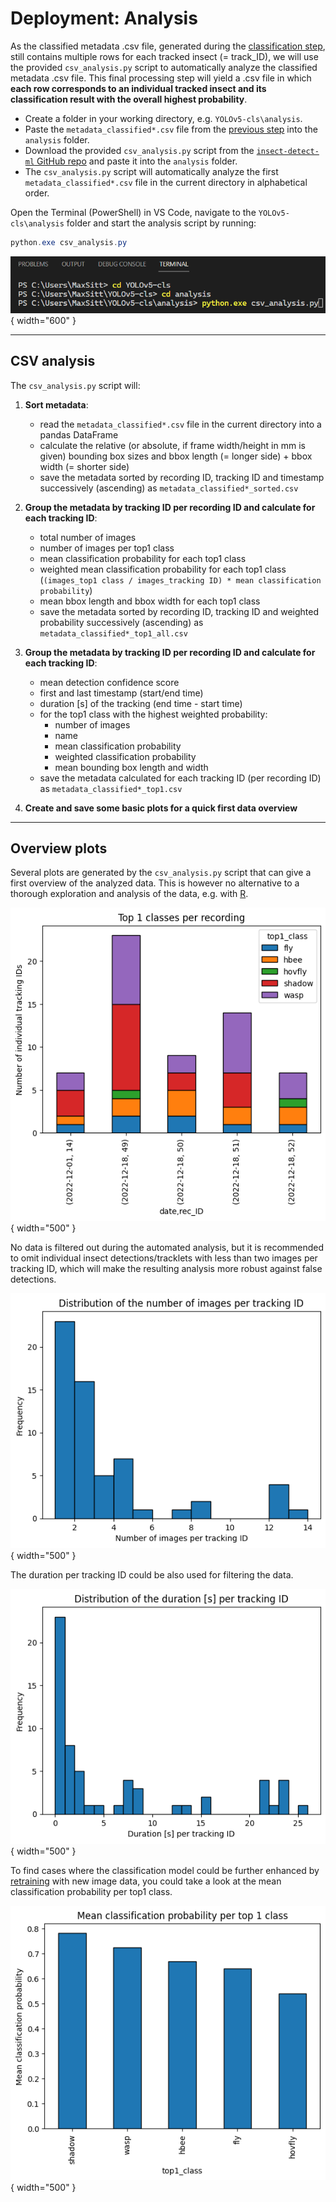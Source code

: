 # Deployment: Analysis

As the classified metadata .csv file, generated during the
[classification step](classification.md), still contains multiple rows for each
tracked insect (= track_ID), we will use the provided `csv_analysis.py` script
to automatically analyze the classified metadata .csv file. This final
processing step will yield a .csv file in which **each row corresponds to an
individual tracked insect and its classification result with the overall
highest probability**.

- Create a folder in your working directory, e.g. `YOLOv5-cls\analysis`.
- Paste the `metadata_classified*.csv` file from the
  [previous step](classification.md) into the `analysis` folder.
- Download the provided `csv_analysis.py` script from the
  [`insect-detect-ml` GitHub repo]([githublink](https://github.com/maxsitt/insect-detect-ml))
  and paste it into the `analysis` folder.
- The `csv_analysis.py` script will automatically analyze the first
  `metadata_classified*.csv` file in the current directory in alphabetical order.

Open the Terminal (PowerShell) in VS Code, navigate to the
`YOLOv5-cls\analysis` folder and start the analysis script by running:

``` powershell
python.exe csv_analysis.py
```

![csv analysis command](assets/images/csv_analysis_command.png){ width="600" }

---

## CSV analysis

The `csv_analysis.py` script will:

1.  **Sort metadata**:
    - read the `metadata_classified*.csv` file in the current directory into a
      pandas DataFrame
    - calculate the relative (or absolute, if frame width/height in mm is given)
      bounding box sizes and bbox length (= longer side) + bbox width (= shorter side)
    - save the metadata sorted by recording ID, tracking ID and timestamp
      successively (ascending) as `metadata_classified*_sorted.csv`

2.  **Group the metadata by tracking ID per recording ID and calculate for each
    tracking ID**:
    - total number of images
    - number of images per top1 class
    - mean classification probability for each top1 class
    - weighted mean classification probability for each top1 class
      (`(images_top1 class / images_tracking ID) * mean classification probability`)
    - mean bbox length and bbox width for each top1 class
    - save the metadata sorted by recording ID, tracking ID and weighted
      probability successively (ascending) as `metadata_classified*_top1_all.csv`

3.  **Group the metadata by tracking ID per recording ID and calculate for each
    tracking ID**:
    - mean detection confidence score
    - first and last timestamp (start/end time)
    - duration [s] of the tracking (end time - start time)
    - for the top1 class with the highest weighted probability:
        - number of images
        - name
        - mean classification probability
        - weighted classification probability
        - mean bounding box length and width
    - save the metadata calculated for each tracking ID (per recording ID) as
      `metadata_classified*_top1.csv`

4.  **Create and save some basic plots for a quick first data overview**

---

## Overview plots

Several plots are generated by the `csv_analysis.py` script that can give a
first overview of the analyzed data. This is however no alternative to a
thorough exploration and analysis of the data, e.g. with
[R](https://cran.r-project.org/).

![Plot top1 classes per recording](assets/images/top1_classes_per_rec.png){ width="500" }

No data is filtered out during the automated analysis, but it is recommended to
omit individual insect detections/tracklets with less than two images per
tracking ID, which will make the resulting analysis more robust against false
detections.

![Plot images per tracking ID](assets/images/imgs_per_track.png){ width="500" }

The duration per tracking ID could be also used for filtering the data.

![Plot duration per tracking ID](assets/images/duration_per_track.png){ width="500" }

To find cases where the classification model could be further enhanced by
[retraining](../modeltraining/yolov5.md) with new image data, you could take a
look at the mean classification probability per top1 class.

![Plot mean prob per top1 class](assets/images/top1_classes_mean_prob.png){ width="500" }
